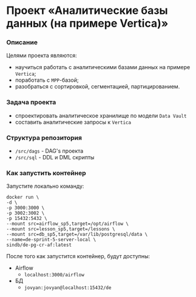 # Проект «Аналитические базы данных (на примере Vertica)»

### Описание

Целями проекта являются:

- научиться работать с аналитическими базами данных на примере `Vertica`;
- поработать с `MPP`-базой;
- разобраться с сортировкой, сегментацией, партицированием.

### Задача проекта

- спроектировать аналитическое хранилище по модели `Data Vault`
- составить аналитические запросы к `Vertica`

### Структура репозитория

- `/src/dags` - DAG's проекта
- `/src/sql` - DDL и DML скрипты

### Как запустить контейнер

Запустите локально команду:

```
docker run \
-d \
-p 3000:3000 \
-p 3002:3002 \
-p 15432:5432 \
--mount src=airflow_sp5,target=/opt/airflow \
--mount src=lesson_sp5,target=/lessons \
--mount src=db_sp5,target=/var/lib/postgresql/data \
--name=de-sprint-5-server-local \
sindb/de-pg-cr-af:latest
```

После того как запустится контейнер, будут доступны:

- Airflow
  - `localhost:3000/airflow`
- БД
  - `jovyan:jovyan@localhost:15432/de`
